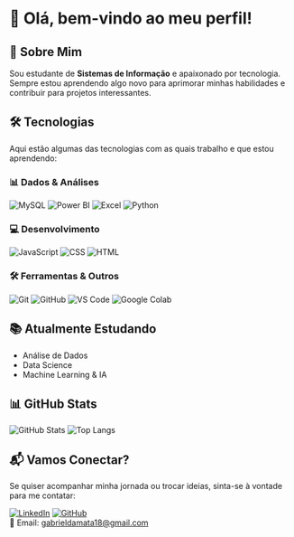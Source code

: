 # 👋 Olá, bem-vindo ao meu perfil!

## 🚀 Sobre Mim
Sou estudante de **Sistemas de Informação** e apaixonado por tecnologia. Sempre estou aprendendo algo novo para aprimorar minhas habilidades e contribuir para projetos interessantes.

## 🛠️ Tecnologias
Aqui estão algumas das tecnologias com as quais trabalho e que estou aprendendo:

### 📊 Dados & Análises
![MySQL](https://img.shields.io/badge/-MySQL-4479A1?style=flat&logo=mysql&logoColor=white) ![Power BI](https://img.shields.io/badge/-Power%20BI-F2C811?style=flat&logo=power-bi&logoColor=black) ![Excel](https://img.shields.io/badge/-Excel-217346?style=flat&logo=microsoft-excel&logoColor=white) ![Python](https://img.shields.io/badge/-Python-3776AB?style=flat&logo=python&logoColor=white)

### 💻 Desenvolvimento
![JavaScript](https://img.shields.io/badge/-JavaScript-F7DF1E?style=flat&logo=javascript&logoColor=black) ![CSS](https://img.shields.io/badge/-CSS-1572B6?style=flat&logo=css3&logoColor=white) ![HTML](https://img.shields.io/badge/-HTML-E34F26?style=flat&logo=html5&logoColor=white)

### 🛠️ Ferramentas & Outros
![Git](https://img.shields.io/badge/-Git-F05032?style=flat&logo=git&logoColor=white) ![GitHub](https://img.shields.io/badge/-GitHub-181717?style=flat&logo=github&logoColor=white) ![VS Code](https://img.shields.io/badge/-VS%20Code-007ACC?style=flat&logo=visual-studio-code&logoColor=white) ![Google Colab](https://img.shields.io/badge/-Google%20Colab-F9AB00?style=flat&logo=googlecolab&logoColor=white)

## 📚 Atualmente Estudando
- Análise de Dados
- Data Science
- Machine Learning & IA

## 📊 GitHub Stats
![GitHub Stats](https://github-readme-stats.vercel.app/api?username=Uzi-dv&show_icons=true&theme=radical)
![Top Langs](https://github-readme-stats.vercel.app/api/top-langs/?username=Uzi-dv&layout=compact&theme=radical)

## 📬 Vamos Conectar?
Se quiser acompanhar minha jornada ou trocar ideias, sinta-se à vontade para me contatar:

[![LinkedIn](https://img.shields.io/badge/-LinkedIn-0077B5?style=flat&logo=linkedin&logoColor=white)](https://www.linkedin.com/in/gabriel-santos-375a02236) [![GitHub](https://img.shields.io/badge/-GitHub-181717?style=flat&logo=github&logoColor=white)](https://github.com/Uzi-dv)  
📧 Email: gabrieldamata18@gmail.com
